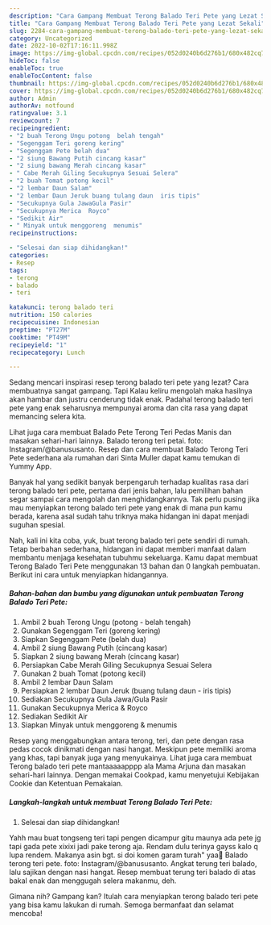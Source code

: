 ```yaml
---
description: "Cara Gampang Membuat Terong Balado Teri Pete yang Lezat Sekali"
title: "Cara Gampang Membuat Terong Balado Teri Pete yang Lezat Sekali"
slug: 2284-cara-gampang-membuat-terong-balado-teri-pete-yang-lezat-sekali
category: Uncategorized
date: 2022-10-02T17:16:11.998Z
image: https://img-global.cpcdn.com/recipes/052d0240b6d276b1/680x482cq70/terong-balado-teri-pete-foto-resep-utama.jpg
hideToc: false
enableToc: true
enableTocContent: false
thumbnail: https://img-global.cpcdn.com/recipes/052d0240b6d276b1/680x482cq70/terong-balado-teri-pete-foto-resep-utama.jpg
cover: https://img-global.cpcdn.com/recipes/052d0240b6d276b1/680x482cq70/terong-balado-teri-pete-foto-resep-utama.jpg
author: Admin
authorAv: notfound
ratingvalue: 3.1
reviewcount: 7
recipeingredient:
- "2 buah Terong Ungu potong  belah tengah"
- "Segenggam Teri goreng kering"
- "Segenggam Pete belah dua"
- "2 siung Bawang Putih cincang kasar"
- "2 siung bawang Merah cincang kasar"
- " Cabe Merah Giling Secukupnya Sesuai Selera"
- "2 buah Tomat potong kecil"
- "2 lembar Daun Salam"
- "2 lembar Daun Jeruk buang tulang daun  iris tipis"
- "Secukupnya Gula JawaGula Pasir"
- "Secukupnya Merica  Royco"
- "Sedikit Air"
- " Minyak untuk menggoreng  menumis"
recipeinstructions:

- "Selesai dan siap dihidangkan!"
categories:
- Resep
tags:
- terong
- balado
- teri

katakunci: terong balado teri 
nutrition: 150 calories
recipecuisine: Indonesian
preptime: "PT27M"
cooktime: "PT49M"
recipeyield: "1"
recipecategory: Lunch

---
```



Sedang mencari inspirasi resep terong balado teri pete yang lezat? Cara membuatnya sangat gampang. Tapi Kalau keliru mengolah maka hasilnya akan hambar dan justru cenderung tidak enak. Padahal terong balado teri pete yang enak seharusnya mempunyai aroma dan cita rasa yang dapat memancing selera kita.


Lihat juga cara membuat Balado Pete Terong Teri Pedas Manis dan masakan sehari-hari lainnya. Balado terong teri petai. foto: Instagram/@banususanto. Resep dan cara membuat Balado Terong Teri Pete sederhana ala rumahan dari Sinta Muller dapat kamu temukan di Yummy App.

Banyak hal yang sedikit banyak berpengaruh terhadap kualitas rasa dari terong balado teri pete, pertama dari jenis bahan, lalu pemilihan bahan segar sampai cara mengolah dan menghidangkannya. Tak perlu pusing jika mau menyiapkan terong balado teri pete yang enak di mana pun kamu berada, karena asal sudah tahu triknya maka hidangan ini dapat menjadi suguhan spesial.


Nah, kali ini kita coba, yuk, buat terong balado teri pete sendiri di rumah. Tetap berbahan sederhana, hidangan ini dapat memberi manfaat dalam membantu menjaga kesehatan tubuhmu sekeluarga. Kamu dapat membuat Terong Balado Teri Pete menggunakan 13 bahan dan 0 langkah pembuatan. Berikut ini cara untuk menyiapkan hidangannya.

<!--inarticleads1-->

##### Bahan-bahan dan bumbu yang digunakan untuk pembuatan Terong Balado Teri Pete:

1. Ambil 2 buah Terong Ungu (potong - belah tengah)
1. Gunakan Segenggam Teri (goreng kering)
1. Siapkan Segenggam Pete (belah dua)
1. Ambil 2 siung Bawang Putih (cincang kasar)
1. Siapkan 2 siung bawang Merah (cincang kasar)
1. Persiapkan  Cabe Merah Giling Secukupnya Sesuai Selera
1. Gunakan 2 buah Tomat (potong kecil)
1. Ambil 2 lembar Daun Salam
1. Persiapkan 2 lembar Daun Jeruk (buang tulang daun - iris tipis)
1. Sediakan Secukupnya Gula Jawa/Gula Pasir
1. Gunakan Secukupnya Merica &amp; Royco
1. Sediakan Sedikit Air
1. Siapkan  Minyak untuk menggoreng &amp; menumis


Resep yang menggabungkan antara terong, teri, dan pete dengan rasa pedas cocok dinikmati dengan nasi hangat. Meskipun pete memiliki aroma yang khas, tapi banyak juga yang menyukainya. Lihat juga cara membuat Terong balado teri pete mantaaaaapppp ala Mama Arjuna dan masakan sehari-hari lainnya. Dengan memakai Cookpad, kamu menyetujui Kebijakan Cookie dan Ketentuan Pemakaian. 

<!--inarticleads2-->

##### Langkah-langkah untuk membuat Terong Balado Teri Pete:


1. Selesai dan siap dihidangkan!

Yahh mau buat tongseng teri tapi pengen dicampur gitu maunya ada pete jg tapi gada pete xixixi jadi pake terong aja. Rendam dulu terinya gayss kalo q lupa rendem. Makanya asin bgt. si doi komen garam turah&#34; yaa🤭 Balado terong teri pete. foto: Instagram/@banususanto. Angkat terung teri balado, lalu sajikan dengan nasi hangat. Resep membuat terung teri balado di atas bakal enak dan menggugah selera makanmu, deh. 

Gimana nih? Gampang kan? Itulah cara menyiapkan terong balado teri pete yang bisa kamu lakukan di rumah. Semoga bermanfaat dan selamat mencoba!
